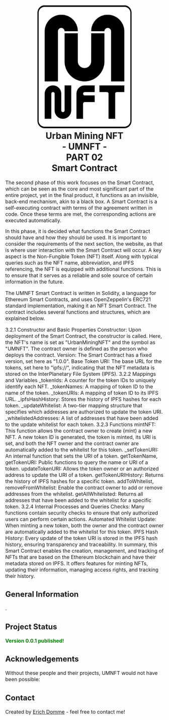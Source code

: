 <h1 align="center">
  <a name="logo"><img src="img\icon_nft.svg" alt="UMNFT" width="300"></a>
  <br>
  Urban Mining NFT <br>
  - UMNFT - <br>
  PART 02 <br>
  Smart Contract
</h1>

<div align="center"></div>

<p><font size="3">
The second phase of this work focuses on the Smart Contract, which can be seen as the core and most significant part of the entire project, yet in the final product, it functions as an invisible, back-end mechanism, akin to a black box. A Smart Contract is a self-executing contract with terms of the agreement written in code. Once these terms are met, the corresponding actions are executed automatically.

In this phase, it is decided what functions the Smart Contract should have and how they should be used. It is important to consider the requirements of the next section, the website, as that is where user interaction with the Smart Contract will occur. A key aspect is the Non-Fungible Token (NFT) itself. Along with typical queries such as the NFT name, abbreviation, and IPFS referencing, the NFT is equipped with additional functions. This is to ensure that it serves as a reliable and sole source of certain information in the future.

The UMNFT Smart Contract is written in Solidity, a language for Ethereum Smart Contracts, and uses OpenZeppelin's ERC721 standard implementation, making it an NFT Smart Contract. The contract includes several functions and structures, which are explained below.

3.2.1 Constructor and Basic Properties
Constructor:
Upon deployment of the Smart Contract, the constructor is called. Here, the NFT's name is set as "UrbanMiningNFT" and the symbol as "UMNFT". The contract owner is defined as the person who deploys the contract.
Version:
The Smart Contract has a fixed version, set here as "1.0.0".
Base Token URI:
The base URL for the tokens, set here to "ipfs://", indicating that the NFT metadata is stored on the InterPlanetary File System (IPFS).
3.2.2 Mappings and Variables
_tokenIds:
A counter for the token IDs to uniquely identify each NFT.
_tokenNames:
A mapping of token ID to the name of the token.
_tokenURIs:
A mapping of token ID to its IPFS URL.
_ipfsHashHistory:
Stores the history of IPFS hashes for each token.
_updateWhitelist:
A two-tier mapping structure that specifies which addresses are authorized to update the token URI.
_whitelistedAddresses:
A list of addresses that have been added to the update whitelist for each token.
3.2.3 Functions
mintNFT:
This function allows the contract owner to create (mint) a new NFT. A new token ID is generated, the token is minted, its URI is set, and both the NFT owner and the contract owner are automatically added to the whitelist for this token.
_setTokenURI:
An internal function that sets the URI of a token.
getTokenName, getTokenURI:
Public functions to query the name or URI of a token.
updateTokenURI:
Allows the token owner or an authorized address to update the URI of a token.
getTokenURIHistory:
Returns the history of IPFS hashes for a specific token.
addToWhitelist, removeFromWhitelist:
Enable the contract owner to add or remove addresses from the whitelist.
getAllWhitelisted:
Returns all addresses that have been added to the whitelist for a specific token.
3.2.4 Internal Processes and Queries
Checks:
Many functions contain security checks to ensure that only authorized users can perform certain actions.
Automated Whitelist Update:
When minting a new token, both the owner and the contract owner are automatically added to the whitelist for this token.
IPFS Hash History:
Every update of the token URI is stored in the IPFS hash history, ensuring transparency and traceability.
In summary, this Smart Contract enables the creation, management, and tracking of NFTs that are based on the Ethereum blockchain and have their metadata stored on IPFS. It offers features for minting NFTs, updating their information, managing access rights, and tracking their history. </p>

## General Information
.

## Project Status
<span style="color:green">**Version 0.0.1 published!**</span>
<!-- _complete_ / _no longer being worked on_. If you are no longer working on it, provide reasons why.-->

## Acknowledgements
Without these people and their projects, UMNFT would not have been possible:

## Contact
Created by [Erich Domme](mailto:erich.domme@rwth-aachen.de) - feel free to contact me!